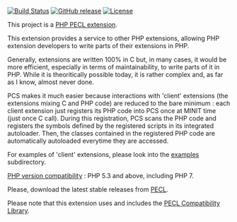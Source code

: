 [![Build Status](https://travis-ci.org/flaupretre/pecl-pcs.svg?branch=master)](https://travis-ci.org/flaupretre/pecl-pcs)
[![GitHub release](https://img.shields.io/github/release/flaupretre/pecl-pcs.svg)](https://pecl.php.net/package/pcs)
[![License](https://img.shields.io/badge/License-PHP-blue.svg)](http://php.net/license/3_01.txt)

This project is a [PHP PECL extension](http://pecl.php.net/package/pcs "PHP PECL extension").

This extension provides a service to other PHP extensions, allowing
PHP extension developers to write parts of their extensions in PHP.

Generally, extensions are written 100% in C but, in many cases, it would be more efficient, especially in terms of maintainability, to write parts of it in PHP.
While it is theoritically possible today, it is rather complex and, as far as I know, almost never done.

PCS makes it much easier because interactions with 'client' extensions (the extensions mixing C and PHP code) are reduced
to the bare minimum : each client extension just registers its PHP code into PCS once at MINIT time (just once C call). During this registration, PCS scans the PHP code and registers the symbols defined by the registered scripts in its integrated autoloader. Then, the classes contained in the registered
PHP code are automatically autoloaded everytime they are accessed.

For examples of 'client' extensions, please look into the [examples](https://github.com/flaupretre/pecl-pcs/tree/master/examples) subdirectory.

<u>PHP version compatibility</u> : PHP 5.3 and above, including PHP 7.

Please, download the latest stable releases from [PECL](https://pecl.php.net/package/pcs).

Please note that this extension uses and includes the [PECL Compatibility Library](https://github.com/flaupretre/pecl-compat).
